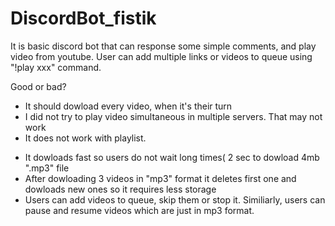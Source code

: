 # DiscordBot_fistik



It is basic discord bot that can response some simple comments, and play video from youtube. User can add multiple links or videos to queue using "!play xxx" command.

Good or bad?
- It should dowload every video, when it's their turn
- I did not try to play video simultaneous in multiple servers. That may not work
- It does not work with playlist.


+ It dowloads fast so users do not wait long times( 2 sec to dowload 4mb ".mp3" file
+ After dowloading 3 videos in "mp3" format it deletes first one and dowloads new ones so it requires less storage
+ Users can add videos to queue, skip them or stop it. Similiarly, users can pause and resume videos which are just in mp3 format.
